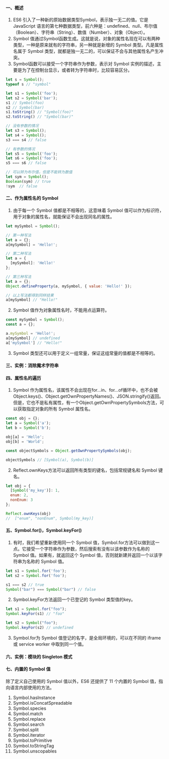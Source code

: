 #### 一、概述
1. ES6 引入了一种新的原始数据类型Symbol，表示独一无二的值。它是 JavaScript 语言的第七种数据类型，前六种是：undefined、null、布尔值（Boolean）、字符串（String）、数值（Number）、对象（Object）。
2. Symbol 值通过Symbol函数生成。这就是说，对象的属性名现在可以有两种类型，一种是原来就有的字符串，另一种就是新增的 Symbol 类型。凡是属性名属于 Symbol 类型，就都是独一无二的，可以保证不会与其他属性名产生冲突。
3. Symbol函数可以接受一个字符串作为参数，表示对 Symbol 实例的描述，主要是为了在控制台显示，或者转为字符串时，比较容易区分。
```javascript
let s = Symbol();
typeof s // "symbol"

let s1 = Symbol('foo');
let s2 = Symbol('bar');
s1 // Symbol(foo)
s2 // Symbol(bar)
s1.toString() // "Symbol(foo)"
s2.toString() // "Symbol(bar)"

// 没有参数的情况
let s3 = Symbol();
let s4 = Symbol();
s3 === s4 // false

// 有参数的情况
let s5 = Symbol('foo');
let s6 = Symbol('foo');
s5 === s6 // false

// 可以转为布尔值，但是不能转为数值
let sym = Symbol();
Boolean(sym) // true
!sym  // false
```

#### 二、作为属性名的 Symbol
1. 由于每一个 Symbol 值都是不相等的，这意味着 Symbol 值可以作为标识符，用于对象的属性名，就能保证不会出现同名的属性。
```javascript
let mySymbol = Symbol();

// 第一种写法
let a = {};
a[mySymbol] = 'Hello!';

// 第二种写法
let a = {
  [mySymbol]: 'Hello!'
};

// 第三种写法
let a = {};
Object.defineProperty(a, mySymbol, { value: 'Hello!' });

// 以上写法都得到同样结果
a[mySymbol] // "Hello!"
```
2. Symbol 值作为对象属性名时，不能用点运算符。
```javascript
const mySymbol = Symbol();
const a = {};

a.mySymbol = 'Hello!';
a[mySymbol] // undefined
a['mySymbol'] // "Hello!"
```
3. Symbol 类型还可以用于定义一组常量，保证这组常量的值都是不相等的。

#### 三、实例：消除魔术字符串

#### 四、属性名的遍历
1. Symbol 作为属性名，该属性不会出现在for...in、for...of循环中，也不会被Object.keys()、Object.getOwnPropertyNames()、JSON.stringify()返回。但是，它也不是私有属性，有一个Object.getOwnPropertySymbols方法，可以获取指定对象的所有 Symbol 属性名。
```javascript
const obj = {};
let a = Symbol('a');
let b = Symbol('b');

obj[a] = 'Hello';
obj[b] = 'World';

const objectSymbols = Object.getOwnPropertySymbols(obj);

objectSymbols // [Symbol(a), Symbol(b)]
```
2. Reflect.ownKeys方法可以返回所有类型的键名，包括常规键名和 Symbol 键名。
```javascript
let obj = {
  [Symbol('my_key')]: 1,
  enum: 2,
  nonEnum: 3
};

Reflect.ownKeys(obj)
//  ["enum", "nonEnum", Symbol(my_key)]
```

#### 五、Symbol.for()，Symbol.keyFor()
1. 有时，我们希望重新使用同一个 Symbol 值，Symbol.for方法可以做到这一点。它接受一个字符串作为参数，然后搜索有没有以该参数作为名称的 Symbol 值。如果有，就返回这个 Symbol 值，否则就新建并返回一个以该字符串为名称的 Symbol 值。
```javascript
let s1 = Symbol.for('foo');
let s2 = Symbol.for('foo');

s1 === s2 // true
Symbol("bar") === Symbol("bar") // false
```
2. Symbol.keyFor方法返回一个已登记的 Symbol 类型值的key。
```javascript
let s1 = Symbol.for("foo");
Symbol.keyFor(s1) // "foo"

let s2 = Symbol("foo");
Symbol.keyFor(s2) // undefined
```
3. Symbol.for为 Symbol 值登记的名字，是全局环境的，可以在不同的 iframe 或 service worker 中取到同一个值。

#### 六、实例：模块的 Singleton 模式

#### 七、内置的 Symbol 值
除了定义自己使用的 Symbol 值以外，ES6 还提供了 11 个内置的 Symbol 值，指向语言内部使用的方法。
1. Symbol.hasInstance
2. Symbol.isConcatSpreadable
3. Symbol.species
4. Symbol.match
5. Symbol.replace
6. Symbol.search
7. Symbol.split
8. Symbol.iterator
9. Symbol.toPrimitive
10. Symbol.toStringTag
11. Symbol.unscopables